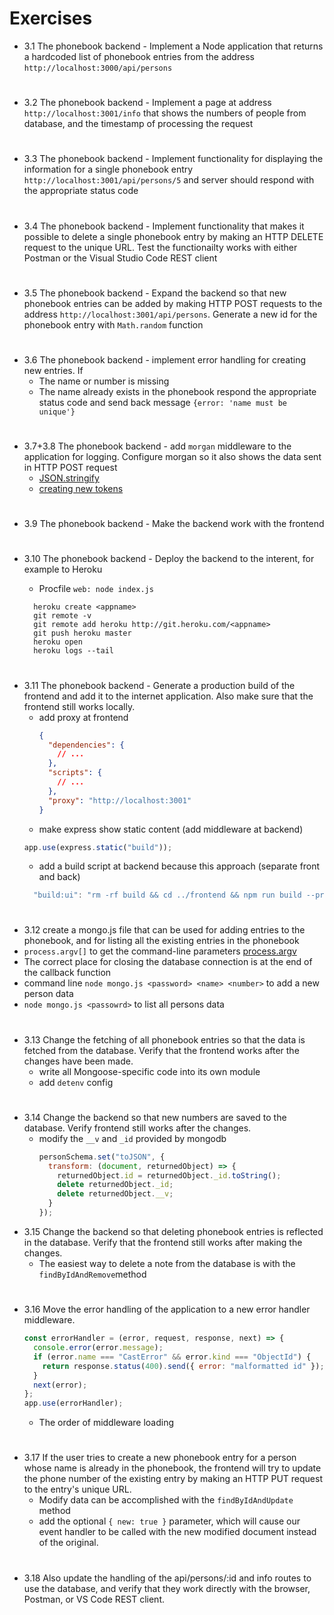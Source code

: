 # Exercises

- 3.1 The phonebook backend - Implement a Node application that returns a hardcoded list of phonebook entries from the address `http://localhost:3000/api/persons`

#

- 3.2 The phonebook backend - Implement a page at address `http://localhost:3001/info` that shows the numbers of people from database, and the timestamp of processing the request

#

- 3.3 The phonebook backend - Implement functionality for displaying the information for a single phonebook entry `http://localhost:3001/api/persons/5` and server should respond with the appropriate status code

#

- 3.4 The phonebook backend - Implement functionality that makes it possible to delete a single phonebook entry by making an HTTP DELETE request to the unique URL. Test the functionailty works with either Postman or the Visual Studio Code REST client

#

- 3.5 The phonebook backend - Expand the backend so that new phonebook entries can be added by making HTTP POST requests to the address `http://localhost:3001/api/persons`. Generate a new id for the phonebook entry with `Math.random` function

#

- 3.6 The phonebook backend - implement error handling for creating new entries. If
  - The name or number is missing
  - The name already exists in the phonebook
    respond the appropriate status code and send back message `{error: 'name must be unique'}`

#

- 3.7+3.8 The phonebook backend - add `morgan` middleware to the application for logging. Configure morgan so it also shows the data sent in HTTP POST request
  - [JSON.stringify](https://developer.mozilla.org/en-US/docs/Web/JavaScript/Reference/Global_Objects/JSON/stringify)
  - [creating new tokens](https://github.com/expressjs/morgan#creating-new-tokens)

#

- 3.9 The phonebook backend - Make the backend work with the frontend

#

- 3.10 The phonebook backend - Deploy the backend to the interent, for example to Heroku

  - Procfile `web: node index.js`

  ```
    heroku create <appname>
    git remote -v
    git remote add heroku http://git.heroku.com/<appname>
    git push heroku master
    heroku open
    heroku logs --tail
  ```

#

- 3.11 The phonebook backend - Generate a production build of the frontend and add it to the internet application. Also make sure that the frontend still works locally.
  - add proxy at frontend
    ```json
    {
      "dependencies": {
        // ...
      },
      "scripts": {
        // ...
      },
      "proxy": "http://localhost:3001"
    }
    ```
  - make express show static content (add middleware at backend)
  ```javascript
  app.use(express.static("build"));
  ```
  - add a build script at backend because this approach (separate front and back)
  ```javascript
    "build:ui": "rm -rf build && cd ../frontend && npm run build --prod && cp -r build ../3.9-3.11",
  ```

#

- 3.12 create a mongo.js file that can be used for adding entries to the phonebook, and for listing all the existing entries in the phonebook
- `process.argv[]` to get the command-line parameters [process.argv](https://nodejs.org/docs/latest-v8.x/api/process.html#process_process_argv)
- The correct place for closing the database connection is at the end of the callback function
- command line `node mongo.js <password> <name> <number>` to add a new person data
- `node mongo.js <passowrd>` to list all persons data

#

- 3.13 Change the fetching of all phonebook entries so that the data is fetched from the database. Verify that the frontend works after the changes have been made.
  - write all Mongoose-specific code into its own module
  - add `detenv` config

#

- 3.14 Change the backend so that new numbers are saved to the database. Verify frontend still works after the changes.
  - modify the `__v` and `_id` provided by mongodb
    ```javascript
    personSchema.set("toJSON", {
      transform: (document, returnedObject) => {
        returnedObject.id = returnedObject._id.toString();
        delete returnedObject._id;
        delete returnedObject.__v;
      }
    });
    ```
- 3.15 Change the backend so that deleting phonebook entries is reflected in the database. Verify that the frontend still works after making the changes.
  - The easiest way to delete a note from the database is with the `findByIdAndRemove`method

#

- 3.16 Move the error handling of the application to a new error handler middleware.

  ```javascript
  const errorHandler = (error, request, response, next) => {
    console.error(error.message);
    if (error.name === "CastError" && error.kind === "ObjectId") {
      return response.status(400).send({ error: "malformatted id" });
    }
    next(error);
  };
  app.use(errorHandler);
  ```

  - The order of middleware loading

#

- 3.17 If the user tries to create a new phonebook entry for a person whose name is already in the phonebook, the frontend will try to update the phone number of the existing entry by making an HTTP PUT request to the entry's unique URL.
  - Modify data can be accomplished with the `findByIdAndUpdate` method
  - add the optional `{ new: true }` parameter, which will cause our event handler to be called with the new modified document instead of the original.

#

- 3.18 Also update the handling of the api/persons/:id and info routes to use the database, and verify that they work directly with the browser, Postman, or VS Code REST client.
